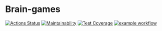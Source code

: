 # Brain-games

[![Actions Status](https://github.com/arzartden/frontend-project-lvl1/workflows/hexlet-check/badge.svg)](https://github.com/arzartden/frontend-project-lvl1/actions/workflows/hexlet-check.yml)
[![Maintainability](https://api.codeclimate.com/v1/badges/96da757da23faab2ada6/maintainability)](https://codeclimate.com/github/arzartden/frontend-project-lvl1/maintainability)
[![Test Coverage](https://api.codeclimate.com/v1/badges/96da757da23faab2ada6/test_coverage)](https://codeclimate.com/github/arzartden/frontend-project-lvl1/test_coverage)
[![example workflow](https://github.com/arzartden/frontend-project-lvl1/actions/workflows/makelint.yml/badge.svg)](https://github.com/arzartden/frontend-project-lvl1/actions/workflows/makelint.yml)
